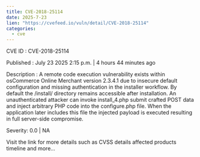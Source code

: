 ```yaml
--- 
title: CVE-2018-25114
date: 2025-7-23
lien: "https://cvefeed.io/vuln/detail/CVE-2018-25114"
categories:
  - cve
---
```


CVE ID : CVE-2018-25114

Published :  July 23
2025
2:15 p.m. | 4 hours
44 minutes ago

Description : A remote code execution vulnerability exists within osCommerce Online Merchant version 2.3.4.1 due to insecure default configuration and missing authentication in the installer workflow. By default
the /install/ directory remains accessible after installation. An unauthenticated attacker can invoke install_4.php
submit crafted POST data
and inject arbitrary PHP code into the configure.php file. When the application later includes this file
the injected payload is executed
resulting in full server-side compromise.

Severity: 0.0 | NA

Visit the link for more details
such as CVSS details
affected products
timeline
and more...
